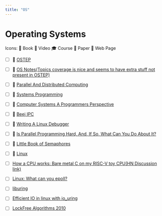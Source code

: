 ```yaml
---
title: "OS"
---
```


# Operating Systems

Icons: 📘 Book 🎥 Video 🎓 Course 📄 Paper 🔗 Web Page

-   [ ] 📘 [OSTEP](https://pages.cs.wisc.edu/~remzi/OSTEP/)

-   [ ] 📘
        [OS Notes(Topics coverage is nice and seems to have extra stuff not present in OSTEP)](https://pages.cs.wisc.edu/~remzi/OSTEP/)

-   [ ] 📘
        [Parallel And Distributed Computing](http://turing.une.edu.au/~cosc330/lectures)

-   [ ] 📘
        [Systems Programming](http://cs241.cs.illinois.edu/coursebook/index.html)

-   [ ] 📘
        [Computer Systems A Programmers Perspective](http://csapp.cs.cmu.edu/3e/students.html)

-   [ ] 📘 [Beej IPC](https://beej.us/guide/bgipc/)

-   [ ] 🔗
        [Writing A Linux Debugger](https://blog.tartanllama.xyz/writing-a-linux-debugger-setup/)

-   [ ] 📘
        [Is Parallel Programming Hard, And, If So, What Can You Do About It?](https://mirrors.edge.kernel.org/pub/linux/kernel/people/paulmck/perfbook/perfbook.html)

-   [ ] 📘
        [Little Book of Semaphores](https://open.umn.edu/opentextbooks/textbooks/83)

-   [ ] 🔗 [Linux](https://linuxjourney.com/)

-   [ ] [How a CPU works: Bare metal C on my RISC-V toy CPU(HN Discussion link)](https://news.ycombinator.com/item?id=34533752)
-   [ ] [Linux: What can you epoll? ](https://news.ycombinator.com/item?id=33299650)
-   [ ] [liburing](https://github.com/axboe/liburing)
-   [ ] [Efficient IO in linux with io_uring](https://news.ycombinator.com/item?id=33221063)
-   [ ] [LockFree Algorithms 2010](https://news.ycombinator.com/item?id=32918043) 
